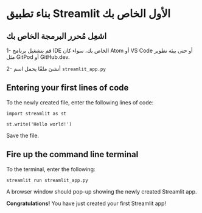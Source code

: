# بناء تطبيق Streamlit الأول الخاص بك

## اشعِل مُحرر البرمجة الخاص بك

1- قم بتشغيل برنامج IDE الخاص بك، سواء كان Atom أو VS Code أو حتى بيئة تطوير مثل GitPod أو GitHub.dev.

2- أنشئ ملفًا يحمل اسم `streamlit_app.py`
## Entering your first lines of code

To the newly created file, enter the following lines of code:

```
import streamlit as st

st.write('Hello world!')
```

Save the file.

## Fire up the command line terminal

To the terminal, enter the following:

```
streamlit run streamlit_app.py
```

A browser window should pop-up showing the newly created Streamlit app.

**Congratulations!** You have just created your first Streamlit app!
